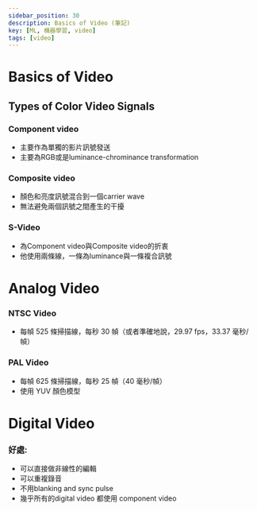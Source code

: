 ```yaml
---
sidebar_position: 30
description: Basics of Video (筆記)
key: [ML, 機器學習, video]
tags: [video]
---
```


# Basics of Video
## Types of Color Video Signals

### Component video

- 主要作為單獨的影片訊號發送
- 主要為RGB或是luminance-chrominance transformation

### Composite video

- 顏色和亮度訊號混合到一個carrier wave
- 無法避免兩個訊號之間產生的干擾

### S-Video

- 為Component video與Composite video的折衷
- 他使用兩條線，一條為luminance與一條複合訊號

# Analog Video

### NTSC Video

- 每幀 525 條掃描線，每秒 30 幀（或者準確地說，29.97 fps，33.37 毫秒/幀）

### PAL Video

- 每幀 625 條掃描線，每秒 25 幀（40 毫秒/幀）
- 使用 YUV 顏色模型

# Digital Video

### 好處:

- 可以直接做非線性的編輯
- 可以重複錄音
- 不用blanking and sync pulse
- 幾乎所有的digital video 都使用 component video
